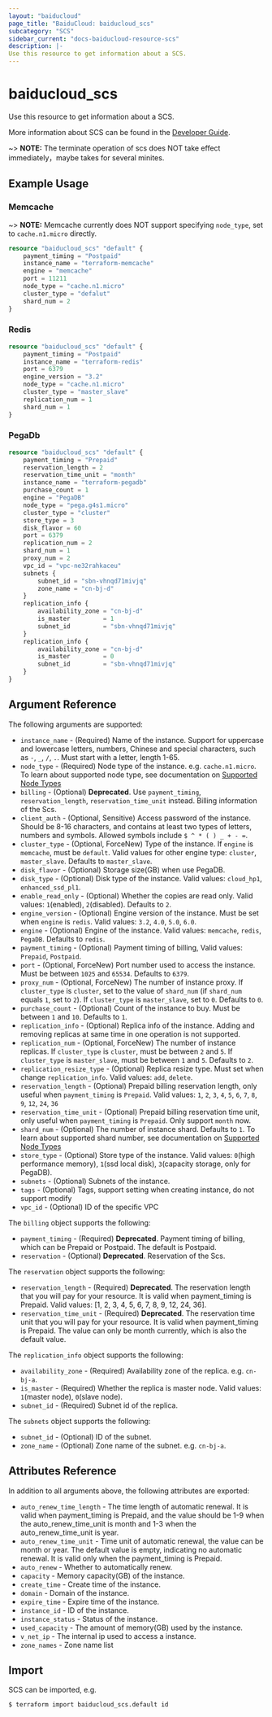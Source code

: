 ```yaml
---
layout: "baiducloud"
page_title: "BaiduCloud: baiducloud_scs"
subcategory: "SCS"
sidebar_current: "docs-baiducloud-resource-scs"
description: |-
Use this resource to get information about a SCS.
---
```


# baiducloud_scs

Use this resource to get information about a SCS.

More information about SCS can be found in the [Developer Guide](https://cloud.baidu.com/doc/SCS/index.html).

~> **NOTE:** The terminate operation of scs does NOT take effect immediately，maybe takes for several minites.

## Example Usage

### Memcache
~> **NOTE:** Memcache currently does NOT support specifying `node_type`, set to `cache.n1.micro` directly.
```terraform
resource "baiducloud_scs" "default" {
	payment_timing = "Postpaid"
	instance_name = "terraform-memcache"
	engine = "memcache"
	port = 11211
	node_type = "cache.n1.micro"
	cluster_type = "defalut"
	shard_num = 2
}
```

### Redis
```terraform
resource "baiducloud_scs" "default" {
	payment_timing = "Postpaid"
	instance_name = "terraform-redis"
	port = 6379
	engine_version = "3.2"
	node_type = "cache.n1.micro"
	cluster_type = "master_slave"
	replication_num = 1
	shard_num = 1
}
```

### PegaDb
```terraform
resource "baiducloud_scs" "default" {
	payment_timing = "Prepaid"
	reservation_length = 2
	reservation_time_unit = "month"
	instance_name = "terraform-pegadb"
	purchase_count = 1
	engine = "PegaDB"
	node_type = "pega.g4s1.micro"
	cluster_type = "cluster"
	store_type = 3
	disk_flavor = 60
	port = 6379
	replication_num = 2
	shard_num = 1
	proxy_num = 2
	vpc_id = "vpc-ne32rahkaceu"
	subnets {
		subnet_id = "sbn-vhnqd71mivjq"
		zone_name = "cn-bj-d"
	}
	replication_info {
		availability_zone = "cn-bj-d"
		is_master         = 1
		subnet_id         = "sbn-vhnqd71mivjq"
	}
	replication_info {
		availability_zone = "cn-bj-d"
		is_master         = 0
		subnet_id         = "sbn-vhnqd71mivjq"
	}
}
```

## Argument Reference

The following arguments are supported:

* `instance_name` - (Required) Name of the instance. Support for uppercase and lowercase letters, numbers, Chinese and special characters, such as `-`, `_`, `/`, `.`. Must start with a letter, length 1-65.
* `node_type` - (Required) Node type of the instance. e.g. `cache.n1.micro`. To learn about supported node type, see documentation on [Supported Node Types](https://cloud.baidu.com/doc/SCS/s/1jwvxtsh0#%E5%AE%9E%E4%BE%8B%E8%A7%84%E6%A0%BC)
* `billing` - (Optional) **Deprecated**. Use `payment_timing`, `reservation_length`, `reservation_time_unit` instead. Billing information of the Scs.
* `client_auth` - (Optional, Sensitive) Access password of the instance. Should be 8-16 characters, and contains at least two types of letters, numbers and symbols. Allowed symbols include `$ ^ * ( ) _ + - =`.
* `cluster_type` - (Optional, ForceNew) Type of the instance. If `engine` is `memcache`, must be `default`. Valid values for other engine type: `cluster`, `master_slave`.  Defaults to `master_slave`.
* `disk_flavor` - (Optional) Storage size(GB) when use PegaDB.
* `disk_type` - (Optional) Disk type of the instance. Valid values: `cloud_hp1`, `enhanced_ssd_pl1`.
* `enable_read_only` - (Optional) Whether the copies are read only. Valid values: `1`(enabled), `2`(disabled). Defaults to `2`.
* `engine_version` - (Optional) Engine version of the instance. Must be set when `engine` is `redis`. Valid values: `3.2`, `4.0`, `5.0`, `6.0`.
* `engine` - (Optional) Engine of the instance. Valid values: `memcache`, `redis`, `PegaDB`. Defaults to `redis`.
* `payment_timing` - (Optional) Payment timing of billing, Valid values: `Prepaid`, `Postpaid`.
* `port` - (Optional, ForceNew) Port number used to access the instance. Must be between `1025` and `65534`. Defaults to `6379`.
* `proxy_num` - (Optional, ForceNew) The number of instance proxy. If `cluster_type` is `cluster`, set to the value of `shard_num` (if `shard_num` equals `1`, set to `2`). If `cluster_type` is `master_slave`, set to `0`. Defaults to `0`.
* `purchase_count` - (Optional) Count of the instance to buy. Must be between `1` and `10`. Defaults to `1`.
* `replication_info` - (Optional) Replica info of the instance. Adding and removing replicas at same time in one operation is not supported.
* `replication_num` - (Optional, ForceNew) The number of instance replicas. If `cluster_type` is `cluster`, must be between `2` and `5`. If `cluster_type` is `master_slave`, must be between `1` and `5`. Defaults to `2`.
* `replication_resize_type` - (Optional) Replica resize type. Must set when change `replication_info`. Valid values: `add`, `delete`.
* `reservation_length` - (Optional) Prepaid billing reservation length, only useful when `payment_timing` is `Prepaid`. Valid values: `1`, `2`, `3`, `4`, `5`, `6`, `7`, `8`, `9`, `12`, `24`, `36`
* `reservation_time_unit` - (Optional) Prepaid billing reservation time unit, only useful when `payment_timing` is `Prepaid`. Only support `month` now.
* `shard_num` - (Optional) The number of instance shard. Defaults to `1`. To learn about supported shard number, see documentation on [Supported Node Types](https://cloud.baidu.com/doc/SCS/s/1jwvxtsh0#%E5%AE%9E%E4%BE%8B%E8%A7%84%E6%A0%BC)
* `store_type` - (Optional) Store type of the instance. Valid values: `0`(high performance memory), `1`(ssd local disk), `3`(capacity storage, only for PegaDB).
* `subnets` - (Optional) Subnets of the instance.
* `tags` - (Optional) Tags, support setting when creating instance, do not support modify
* `vpc_id` - (Optional) ID of the specific VPC

The `billing` object supports the following:

* `payment_timing` - (Required) **Deprecated**. Payment timing of billing, which can be Prepaid or Postpaid. The default is Postpaid.
* `reservation` - (Optional) **Deprecated**. Reservation of the Scs.

The `reservation` object supports the following:

* `reservation_length` - (Required) **Deprecated**. The reservation length that you will pay for your resource. It is valid when payment_timing is Prepaid. Valid values: [1, 2, 3, 4, 5, 6, 7, 8, 9, 12, 24, 36].
* `reservation_time_unit` - (Required) **Deprecated**. The reservation time unit that you will pay for your resource. It is valid when payment_timing is Prepaid. The value can only be month currently, which is also the default value.

The `replication_info` object supports the following:

* `availability_zone` - (Required) Availability zone of the replica. e.g. `cn-bj-a`.
* `is_master` - (Required) Whether the replica is master node. Valid values: `1`(master node), `0`(slave node).
* `subnet_id` - (Required) Subnet id of the replica.

The `subnets` object supports the following:

* `subnet_id` - (Optional) ID of the subnet.
* `zone_name` - (Optional) Zone name of the subnet. e.g. `cn-bj-a`.

## Attributes Reference

In addition to all arguments above, the following attributes are exported:

* `auto_renew_time_length` - The time length of automatic renewal. It is valid when payment_timing is Prepaid, and the value should be 1-9 when the auto_renew_time_unit is month and 1-3 when the auto_renew_time_unit is year.
* `auto_renew_time_unit` - Time unit of automatic renewal, the value can be month or year. The default value is empty, indicating no automatic renewal. It is valid only when the payment_timing is Prepaid.
* `auto_renew` - Whether to automatically renew.
* `capacity` - Memory capacity(GB) of the instance.
* `create_time` - Create time of the instance.
* `domain` - Domain of the instance.
* `expire_time` - Expire time of the instance.
* `instance_id` - ID of the instance.
* `instance_status` - Status of the instance.
* `used_capacity` - The amount of memory(GB) used by the instance.
* `v_net_ip` - The internal ip used to access a instance.
* `zone_names` - Zone name list


## Import

SCS can be imported, e.g.

```hcl
$ terraform import baiducloud_scs.default id
```

